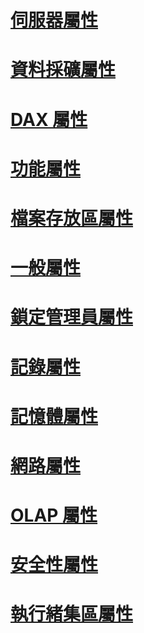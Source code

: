 # [伺服器屬性](server-properties-in-analysis-services.md)  
# [資料採礦屬性](data-mining-properties.md)  
# [DAX 屬性](dax-properties.md)  
# [功能屬性](feature-properties.md)  
# [檔案存放區屬性](filestore-properties.md)  
# [一般屬性](general-properties.md)  
# [鎖定管理員屬性](lock-manager-properties.md)  
# [記錄屬性](log-properties.md)  
# [記憶體屬性](memory-properties.md)  
# [網路屬性](network-properties.md)  
# [OLAP 屬性](olap-properties.md)  
# [安全性屬性](security-properties.md)  
# [執行緒集區屬性](thread-pool-properties.md)  
